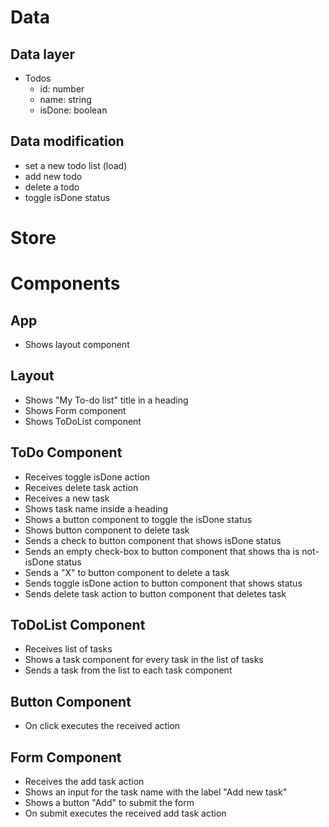 # Data

## Data layer

- Todos
  - id: number
  - name: string
  - isDone: boolean

## Data modification

- set a new todo list (load)
- add new todo
- delete a todo
- toggle isDone status

# Store

# Components

## App

- Shows layout component

## Layout

- Shows "My To-do list" title in a heading
- Shows Form component
- Shows ToDoList component

## ToDo Component

- Receives toggle isDone action
- Receives delete task action
- Receives a new task
- Shows task name inside a heading
- Shows a button component to toggle the isDone status
- Shows button component to delete task
- Sends a check to button component that shows isDone status
- Sends an empty check-box to button component that shows tha is not-isDone status
- Sends a "X" to button component to delete a task
- Sends toggle isDone action to button component that shows status
- Sends delete task action to button component that deletes task

## ToDoList Component

- Receives list of tasks
- Shows a task component for every task in the list of tasks
- Sends a task from the list to each task component

## Button Component

- On click executes the received action

## Form Component

- Receives the add task action
- Shows an input for the task name with the label "Add new task"
- Shows a button "Add" to submit the form
- On submit executes the received add task action
